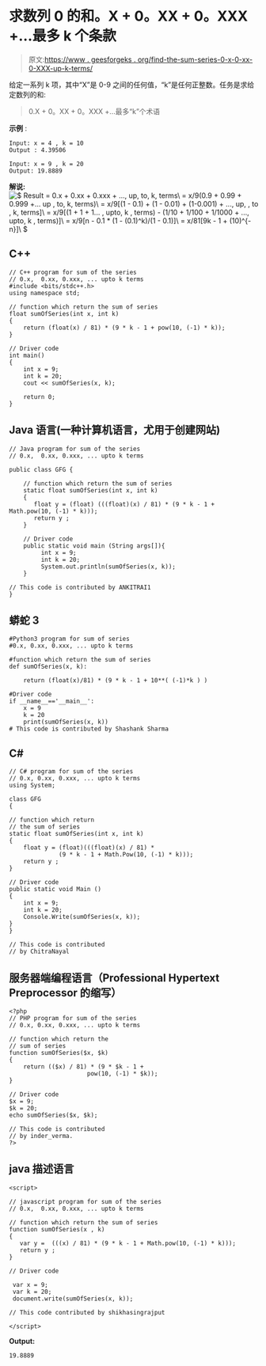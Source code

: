 # 求数列 0 的和。X + 0。XX + 0。XXX +…最多 k 个条款

> 原文:[https://www . geesforgeks . org/find-the-sum-series-0-x-0-xx-0-XXX-up-k-terms/](https://www.geeksforgeeks.org/find-the-sum-of-series-0-x-0-xx-0-xxx-upto-k-terms/)

给定一系列 k 项，其中“X”是 0-9 之间的任何值，“k”是任何正整数。任务是求给定数列的和:

> 0.X + 0。XX + 0。XXX +…最多“k”个术语

**示例** :

```
Input: x = 4 , k = 10
Output : 4.39506

Input: x = 9 , k = 20
Output: 19.8889
```

**解说:**
![$ Result = 0.x + 0.xx + 0.xxx + ...\, up\, to\, k\, terms\\ = x/9(0.9 + 0.99 + 0.999 +... up \, to\, k\, terms)\\ = x/9[(1 - 0.1) + (1 - 0.01) + (1-0.001) + ...\, up\, \, to \, k\, terms]\\ = x/9[(1 + 1 + 1... \, upto\, k \, terms) - (1/10 + 1/100 + 1/1000 + ...\, upto\, k \, terms)]\\ = x/9[n - 0.1 * (1 - (0.1)^k)/(1 - 0.1)]\\ = x/81[9k - 1 + (10)^{-n}]\\ $  ](img/766e52cbf6fe9f669dfd15e6c93a45d0.png "Rendered by QuickLaTeX.com")

## C++

```
// C++ program for sum of the series
// 0.x,  0.xx, 0.xxx, ... upto k terms
#include <bits/stdc++.h>
using namespace std;

// function which return the sum of series
float sumOfSeries(int x, int k)
{
    return (float(x) / 81) * (9 * k - 1 + pow(10, (-1) * k));
}

// Driver code
int main()
{
    int x = 9;
    int k = 20;
    cout << sumOfSeries(x, k);

    return 0;
}
```

## Java 语言(一种计算机语言，尤用于创建网站)

```
// Java program for sum of the series
// 0.x,  0.xx, 0.xxx, ... upto k terms

public class GFG {

    // function which return the sum of series
    static float sumOfSeries(int x, int k)
    {
       float y = (float) (((float)(x) / 81) * (9 * k - 1 + Math.pow(10, (-1) * k)));
       return y ;
    }

    // Driver code
    public static void main (String args[]){
         int x = 9;
         int k = 20;
         System.out.println(sumOfSeries(x, k));
    }

// This code is contributed by ANKITRAI1
}
```

## 蟒蛇 3

```
#Python3 program for sum of series
#0.x, 0.xx, 0.xxx, ... upto k terms

#function which return the sum of series
def sumOfSeries(x, k):

    return (float(x)/81) * (9 * k - 1 + 10**( (-1)*k ) )

#Driver code
if __name__=='__main__':
    x = 9
    k = 20
    print(sumOfSeries(x, k))
# This code is contributed by Shashank Sharma
```

## C#

```
// C# program for sum of the series
// 0.x, 0.xx, 0.xxx, ... upto k terms
using System;

class GFG
{

// function which return
// the sum of series
static float sumOfSeries(int x, int k)
{
    float y = (float)(((float)(x) / 81) *
              (9 * k - 1 + Math.Pow(10, (-1) * k)));
    return y ;
}

// Driver code
public static void Main ()
{
    int x = 9;
    int k = 20;
    Console.Write(sumOfSeries(x, k));
}
}

// This code is contributed
// by ChitraNayal
```

## 服务器端编程语言（Professional Hypertext Preprocessor 的缩写）

```
<?php
// PHP program for sum of the series
// 0.x, 0.xx, 0.xxx, ... upto k terms

// function which return the
// sum of series
function sumOfSeries($x, $k)
{
    return (($x) / 81) * (9 * $k - 1 +
                      pow(10, (-1) * $k));
}

// Driver code
$x = 9;
$k = 20;
echo sumOfSeries($x, $k);

// This code is contributed
// by inder_verma.
?>
```

## java 描述语言

```
<script>

// javascript program for sum of the series
// 0.x,  0.xx, 0.xxx, ... upto k terms

// function which return the sum of series
function sumOfSeries(x , k)
{
   var y =  (((x) / 81) * (9 * k - 1 + Math.pow(10, (-1) * k)));
   return y ;
}

// Driver code

 var x = 9;
 var k = 20;
 document.write(sumOfSeries(x, k));

// This code contributed by shikhasingrajput

</script>
```

**Output:** 

```
19.8889
```